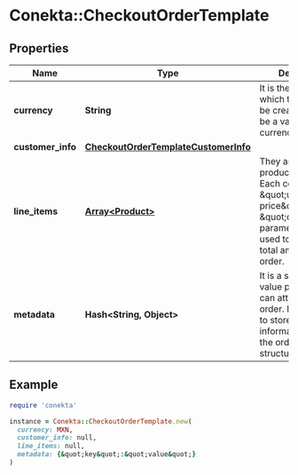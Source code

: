 # Conekta::CheckoutOrderTemplate

## Properties

| Name | Type | Description | Notes |
| ---- | ---- | ----------- | ----- |
| **currency** | **String** | It is the currency in which the order will be created. It must be a valid ISO 4217 currency code. |  |
| **customer_info** | [**CheckoutOrderTemplateCustomerInfo**](CheckoutOrderTemplateCustomerInfo.md) |  | [optional] |
| **line_items** | [**Array&lt;Product&gt;**](Product.md) | They are the products to buy. Each contains the \&quot;unit price\&quot; and \&quot;quantity\&quot; parameters that are used to calculate the total amount of the order. |  |
| **metadata** | **Hash&lt;String, Object&gt;** | It is a set of key-value pairs that you can attach to the order. It can be used to store additional information about the order in a structured format. | [optional] |

## Example

```ruby
require 'conekta'

instance = Conekta::CheckoutOrderTemplate.new(
  currency: MXN,
  customer_info: null,
  line_items: null,
  metadata: {&quot;key&quot;:&quot;value&quot;}
)
```

